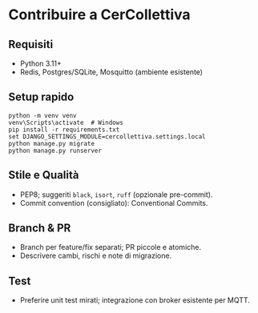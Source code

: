 # Contribuire a CerCollettiva

## Requisiti
- Python 3.11+
- Redis, Postgres/SQLite, Mosquitto (ambiente esistente)

## Setup rapido
```
python -m venv venv
venv\Scripts\activate  # Windows
pip install -r requirements.txt
set DJANGO_SETTINGS_MODULE=cercollettiva.settings.local
python manage.py migrate
python manage.py runserver
```

## Stile e Qualità
- PEP8; suggeriti `black`, `isort`, `ruff` (opzionale pre-commit).
- Commit convention (consigliato): Conventional Commits.

## Branch & PR
- Branch per feature/fix separati; PR piccole e atomiche.
- Descrivere cambi, rischi e note di migrazione.

## Test
- Preferire unit test mirati; integrazione con broker esistente per MQTT.


